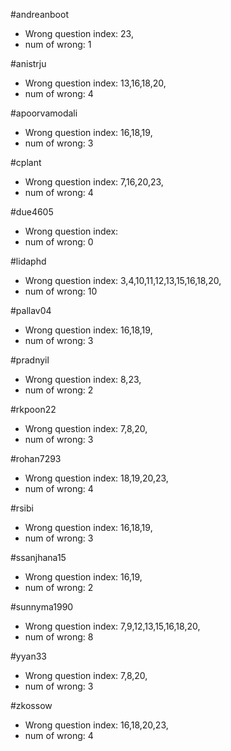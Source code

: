 #andreanboot
- Wrong question index: 23,
- num of wrong: 1

#anistrju
- Wrong question index: 13,16,18,20,
- num of wrong: 4

#apoorvamodali
- Wrong question index: 16,18,19,
- num of wrong: 3

#cplant
- Wrong question index: 7,16,20,23,
- num of wrong: 4

#due4605
- Wrong question index: 
- num of wrong: 0

#lidaphd
- Wrong question index: 3,4,10,11,12,13,15,16,18,20,
- num of wrong: 10

#pallav04
- Wrong question index: 16,18,19,
- num of wrong: 3

#pradnyil
- Wrong question index: 8,23,
- num of wrong: 2

#rkpoon22
- Wrong question index: 7,8,20,
- num of wrong: 3

#rohan7293
- Wrong question index: 18,19,20,23,
- num of wrong: 4

#rsibi
- Wrong question index: 16,18,19,
- num of wrong: 3

#ssanjhana15
- Wrong question index: 16,19,
- num of wrong: 2

#sunnyma1990
- Wrong question index: 7,9,12,13,15,16,18,20,
- num of wrong: 8

#yyan33
- Wrong question index: 7,8,20,
- num of wrong: 3

#zkossow
- Wrong question index: 16,18,20,23,
- num of wrong: 4

